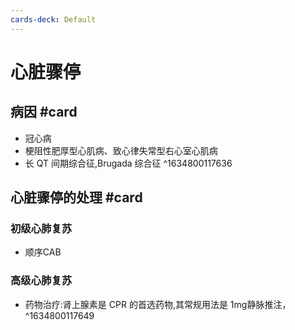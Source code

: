 ```yaml
---
cards-deck: Default
---
```


# 心脏骤停

## 病因 #card 
- 冠心病
- 梗阻性肥厚型心肌病、致心律失常型右心室心肌病
- 长 QT 间期综合征,Brugada 综合征
^1634800117636

## 心脏骤停的处理 #card 
### 初级心肺复苏
- 顺序CAB
### 高级心肺复苏
- 药物治疗:肾上腺素是 CPR 的首选药物,其常规用法是 1mg静脉推注，
^1634800117649
